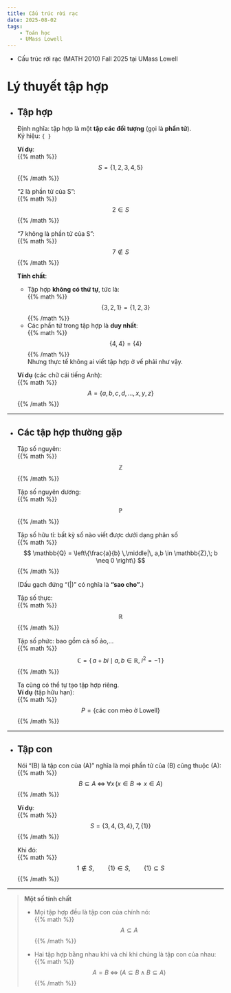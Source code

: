 ```yaml
---
title: Cấu trúc rời rạc
date: 2025-08-02
tags: 
    - Toán học
    - UMass Lowell
---
```

- Cấu trúc rời rạc (MATH 2010) Fall 2025 tại UMass Lowell
# Lý thuyết tập hợp

- ## Tập hợp  
  Định nghĩa: tập hợp là một **tập các đối tượng** (gọi là **phần tử**).  
  Ký hiệu: `{ }`

  **Ví dụ**:  
  {{% math %}}
  $$
  S = \{1,2,3,4,5\}
  $$
  {{% /math %}}

  “2 là phần tử của S”:  
  {{% math %}}
  $$
  2 \in S
  $$
  {{% /math %}}

  “7 không là phần tử của S”:  
  {{% math %}}
  $$
  7 \notin S
  $$
  {{% /math %}}

  **Tính chất**:  
  - Tập hợp **không có thứ tự**, tức là:  
    {{% math %}}
    $$
    \{3,2,1\} = \{1,2,3\}
    $$
    {{% /math %}}
  - Các phần tử trong tập hợp là **duy nhất**:  
    {{% math %}}
    $$
    \{4,4\} = \{4\}
    $$
    {{% /math %}}  
    Nhưng thực tế không ai viết tập hợp ở vế phải như vậy.  

  **Ví dụ** (các chữ cái tiếng Anh):  
  {{% math %}}
  $$
  A = \{a, b, c, d, \dots, x, y, z\}
  $$
  {{% /math %}}

---

- ## Các tập hợp thường gặp  

  Tập số nguyên:  
  {{% math %}}
  $$
  \mathbb{Z}
  $$
  {{% /math %}}

  Tập số nguyên dương:  
  {{% math %}}
  $$
  \mathbb{P}
  $$
  {{% /math %}}

  Tập số hữu tỉ: bất kỳ số nào viết được dưới dạng phân số  
  {{% math %}}
  $$
  \mathbb{Q} = \left\{\frac{a}{b} \,\middle|\, a,b \in \mathbb{Z},\; b \neq 0 \right\}
  $$
  {{% /math %}}

  (Dấu gạch đứng “\(|\)” có nghĩa là **“sao cho”**.)

  Tập số thực:  
  {{% math %}}
  $$
  \mathbb{R}
  $$
  {{% /math %}}

  Tập số phức: bao gồm cả số ảo,…  
  {{% math %}}
  $$
  \mathbb{C} = \{\, a + bi \mid a,b \in \mathbb{R},\; i^2 = -1 \,\}
  $$
  {{% /math %}}

  Ta cũng có thể tự tạo tập hợp riêng.  
  **Ví dụ** (tập hữu hạn):  
  {{% math %}}
  $$
  P = \{\text{các con mèo ở Lowell}\}
  $$
  {{% /math %}}

---

- ## Tập con  
  Nói “\(B\) là tập con của \(A\)” nghĩa là mọi phần tử của \(B\) cũng thuộc \(A\):  
  {{% math %}}
  $$
  B \subseteq A \;\Longleftrightarrow\; \forall x\, (x \in B \Rightarrow x \in A)
  $$
  {{% /math %}}

  **Ví dụ**:  
  {{% math %}}
  $$
  S = \{3,4,\{3,4\},7,\{1\}\}
  $$
  {{% /math %}}

  Khi đó:  
  {{% math %}}
  $$
  1 \notin S,\qquad \{1\} \in S,\qquad \{1\} \subseteq S
  $$
  {{% /math %}}

---

> **Một số tính chất**  
> - Mọi tập hợp đều là tập con của chính nó:  
>   {{% math %}}
$$
   A \subseteq A
$$
>   {{% /math %}}
>
> - Hai tập hợp bằng nhau khi và chỉ khi chúng là tập con của nhau:  
>   {{% math %}}
$$
A = B \;\Longleftrightarrow\; (A \subseteq B \;\wedge\; B \subseteq A)
$$
>   {{% /math %}}
